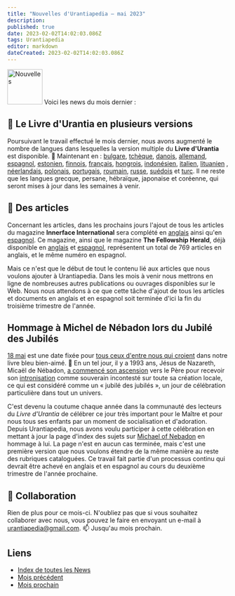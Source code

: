 ```yaml
---
title: "Nouvelles d'Urantiapedia — mai 2023"
description: 
published: true
date: 2023-02-02T14:02:03.086Z
tags: Urantiapedia
editor: markdown
dateCreated: 2023-02-02T14:02:03.086Z
---
```


<img src="/_assets/svg/icon-news.svg" alt="Nouvelles" style="width: 80px;"> Voici les news du mois dernier :

## :blue_book: Le Livre d'Urantia en plusieurs versions

Poursuivant le travail effectué le mois dernier, nous avons augmenté le nombre de langues dans lesquelles la version multiple du **Livre d'Urantia** est disponible. :blue_book: Maintenant en : [bulgare](/bg/The_Urantia_Book_Multiple/Index), [tchèque](/cs/The_Urantia_Book_Multiple/Index), [danois](/da/The_Urantia_Book_Multiple/Index), [allemand](/de/The_Urantia_Book_Multiple/Index), [espagnol](/es/The_Urantia_Book_Multiple/Index), [estonien](/et/The_Urantia_Book_Multiple/Index), [finnois](/fi/The_Urantia_Book_Multiple/Index), [français](/fr/The_Urantia_Book_Multiple/Index), [hongrois](/hu/The_Urantia_Book_Multiple/Index), [indonésien](/id/The_Urantia_Book_Multiple/Index), [italien](/it/The_Urantia_Book_Multiple/Index), [lituanien](/lt/The_Urantia_Book_Multiple/Index) , [néerlandais](/nl/The_Urantia_Book_Multiple/Index), [polonais](/pl/The_Urantia_Book_Multiple/Index), [portugais](/pt/The_Urantia_Book_Multiple/Index), [roumain](/ro/The_Urantia_Book_Multiple/Index), [russe](/ru/The_Urantia_Book_Multiple/Index), [suédois](/sv/The_Urantia_Book_Multiple/Index) et [turc](/tr/The_Urantia_Book_Multiple/Index). Il ne reste que les langues grecque, persane, hébraïque, japonaise et coréenne, qui seront mises à jour dans les semaines à venir.

## :page_with_curl: Des articles

Concernant les articles, dans les prochains jours l'ajout de tous les articles du magazine **Innerface International** sera complété en [anglais](/en/index/articles_innerface) ainsi qu'en [espagnol](/es/index/articles_innerface). Ce magazine, ainsi que le magazine **The Fellowship Herald**, déjà disponible en [anglais](/en/index/articles_herald) et [espagnol](/es/index/articles_herald), représentent un total de 769 articles en anglais, et le même numéro en espagnol.

Mais ce n'est que le début de tout le contenu lié aux articles que nous voulons ajouter à Urantiapedia. Dans les mois à venir nous mettrons en ligne de nombreuses autres publications ou ouvrages disponibles sur le Web. Nous nous attendons à ce que cette tâche d'ajout de tous les articles et documents en anglais et en espagnol soit terminée d'ici la fin du troisième trimestre de l'année.

## Hommage à Michel de Nébadon lors du Jubilé des Jubilés

[18 mai](/fr/The_Urantia_Book/193#p5_1) est une date fixée pour [tous ceux d'entre nous qui croient](/en/article/Joshua_J_Wilson/Proclaim_the_Holyday_of_Holydays) dans notre livre bleu bien-aimé. :blue_heart: En un tel jour, il y a 1993 ans, Jésus de Nazareth, Micaël de Nébadon, [a commencé son ascension](/fr/The_Urantia_Book/193#p5_5) vers le Père pour recevoir son [intronisation](/fr/The_Urantia_Book/33#p3_5) comme souverain incontesté sur toute sa création locale, ce qui est considéré comme un « jubilé des jubilés », un jour de célébration particulière dans tout un univers.

C'est devenu la coutume chaque année dans la communauté des lecteurs du _Livre d'Urantia_ de célébrer ce jour très important pour le Maître et pour nous tous ses enfants par un moment de socialisation et d'adoration. Depuis Urantiapedia, nous avons voulu participer à cette célébration en mettant à jour la page d'index des sujets sur [Michael of Nebadon](/en/topic/Michael_of_Nebadon) en hommage à lui. La page n'est en aucun cas terminée, mais c'est une première version que nous voulons étendre de la même manière au reste des rubriques cataloguées. Ce travail fait partie d'un processus continu qui devrait être achevé en anglais et en espagnol au cours du deuxième trimestre de l'année prochaine.

## :blue_heart: Collaboration

Rien de plus pour ce mois-ci. N'oubliez pas que si vous souhaitez collaborer avec nous, vous pouvez le faire en envoyant un e-mail à urantiapedia@gmail.com. :mailbox: Jusqu'au mois prochain.

## Liens

- [Index de toutes les News](/fr/news)
- [Mois précédent](/fr/news/2023/04)
- [Mois prochain](/fr/news/2023/06)
